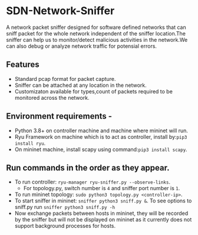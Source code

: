 # SDN-Network-Sniffer
A network packet sniffer designed for software defined networks that can sniff packet for the whole network independent of the sniffer location.The sniffer can help us to monitor/detect malicious activities in the network.We can also debug or analyze network traffic for potensial errors.

## Features
- Standard pcap format for packet capture.
- Sniffer can be attached at any location in the network.
- Customizaton available for types,count of packets required to be monitored across the network.

## Environment requirements -
* Python 3.8+ on controller machine and machine where mininet will run.
* Ryu Framework on machine which is to act as controller, install by:`pip3 install ryu`.
* On mininet machine, install scapy using command:`pip3 install scapy`.

## Run commands in the order as they appear.
* To run controller: `ryu-manager ryu-sniffer.py --observe-links`.
    * For topology.py, switch number is `4` and sniffer port number is `1`.
* To run mininet topology: `sudo python3 topology.py <controller-ip>`.
* To start sniffer in mininet: `sniffer python3 sniff.py &`. To see options to sniff.py run `sniffer python3 sniff.py -h`
* Now exchange packets between hosts in mininet, they will be recorded by the sniffer but will not be displayed on mininet as it currently does not support background processes for hosts. 
